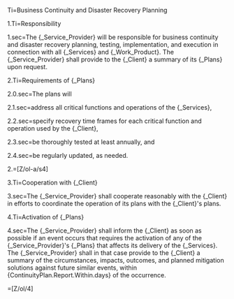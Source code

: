 Ti=Business Continuity and Disaster Recovery Planning

1.Ti=Responsibility

1.sec=The {_Service_Provider} will be responsible for business continuity and disaster recovery planning, testing, implementation, and execution in connection with all {_Services} and {_Work_Product}. The {_Service_Provider} shall provide to the {_Client} a summary of its {_Plans} upon request.

2.Ti=Requirements of {_Plans}

2.0.sec=The plans will

2.1.sec=address all critical functions and operations of the {_Services},

2.2.sec=specify recovery time frames for each critical function and operation used by the {_Client},

2.3.sec=be thoroughly tested at least annually, and

2.4.sec=be regularly updated, as needed.

2.=[Z/ol-a/s4]

3.Ti=Cooperation with {_Client}

3.sec=The {_Service_Provider} shall cooperate reasonably with the {_Client} in efforts to coordinate the operation of its plans with the {_Client}'s plans.

4.Ti=Activation of {_Plans}

4.sec=The {_Service_Provider} shall inform the {_Client} as soon as possible if an event occurs that requires the activation of any of the {_Service_Provider}'s {_Plans} that affects its delivery of the {_Services}. The {_Service_Provider} shall in that case provide to the {_Client} a summary of the circumstances, impacts, outcomes, and planned mitigation solutions against future similar events, within {ContinuityPlan.Report.Within.days} of the occurrence.

=[Z/ol/4]
